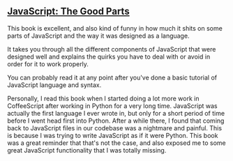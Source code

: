 [JavaScript: The Good Parts](http://bdcampbell.net/javascript/book/javascript_the_good_parts.pdf)
------

This book is excellent, and also kind of funny in how much it shits on some parts of JavaScript and the way it was designed as a language.

It takes you through all the different components of JavaScript that were designed well and explains the quirks you have to deal with or avoid in order for it to work properly.

You can probably read it at any point after you've done a basic tutorial of JavaScript language and syntax.

Personally, I read this book when I started doing a lot more work in CoffeeScript after working in Python for a very long time. JavaScript was actually the first language I ever wrote in, but only for a short period of time before I went head first into Python. After a while there, I found that coming back to JavaScript files in our codebase was a nightmare and painful. This is because I was trying to write JavaScript as if it were Python. This book was a great reminder that that's not the case, and also exposed me to some great JavaScript functionality that I was totally missing.
